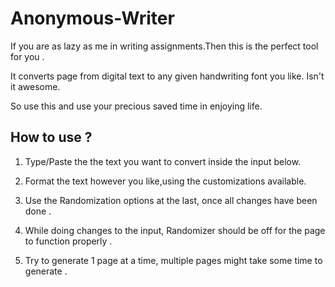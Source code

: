 # Anonymous-Writer

If you are as lazy as me in writing assignments.Then this is the perfect tool for you .

It converts page from digital text to any given handwriting font you like. Isn't it awesome.

So use this and use your precious saved time in enjoying life.

## How to use ?

  1. Type/Paste the the text you want to convert inside the input below.

  2. Format the text however you like,using the customizations available.

  3. Use the Randomization options at the last, once all changes have been done .

  4. While doing changes to the input, Randomizer should be off for the page 
  to function properly .

  5. Try to generate 1 page at a time, multiple pages might take some time to generate .
